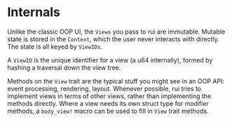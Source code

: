 # Internals

Unlike the classic OOP UI, the `Views` you pass to rui are immutable. Mutable state is stored in the `Context`, which the user never interacts with directly. The state is all keyed by `ViewIDs`.

A `ViewID` is the unique identifier for a view (a u64 internally), formed by hashing a traversal down the view tree.

Methods on the `View` trait are the typical stuff you might see in an OOP API: event processing, rendering, layout. Whenever possible, rui tries to implement views in terms of other views, rather than implementing the methods directly. Where a view needs its own struct type for modifier methods, a `body_view!` macro can be used to fill in `View` trait methods.
